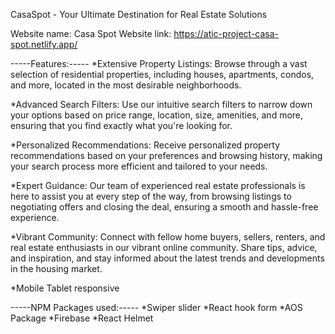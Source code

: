 CasaSpot - Your Ultimate Destination for Real Estate Solutions

Website name: Casa Spot
Website link: https://atic-project-casa-spot.netlify.app/


-----Features:-----
*Extensive Property Listings: Browse through a vast selection of residential properties, including houses, apartments, condos, and more, located in the most desirable neighborhoods.

*Advanced Search Filters: Use our intuitive search filters to narrow down your options based on price range, location, size, amenities, and more, ensuring that you find exactly what you're looking for.

*Personalized Recommendations: Receive personalized property recommendations based on your preferences and browsing history, making your search process more efficient and tailored to your needs.

*Expert Guidance: Our team of experienced real estate professionals is here to assist you at every step of the way, from browsing listings to negotiating offers and closing the deal, ensuring a smooth and hassle-free experience.

*Vibrant Community: Connect with fellow home buyers, sellers, renters, and real estate enthusiasts in our vibrant online community. Share tips, advice, and inspiration, and stay informed about the latest trends and developments in the housing market.

*Mobile Tablet responsive


-----NPM Packages used:-----
*Swiper slider
*React hook form
*AOS Package
*Firebase
*React Helmet